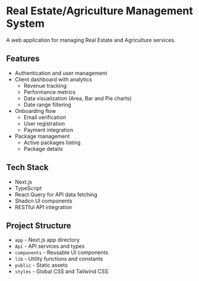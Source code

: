 # Real Estate/Agriculture Management System

A web application for managing Real Estate and Agriculture services.

## Features

- Authentication and user management
- Client dashboard with analytics
  - Revenue tracking
  - Performance metrics
  - Data visualization (Area, Bar and Pie charts)
  - Date range filtering
- Onboarding flow
  - Email verification
  - User registration
  - Payment integration
- Package management
  - Active packages listing
  - Package details

## Tech Stack

- Next.js
- TypeScript
- React Query for API data fetching
- Shadcn UI components
- RESTful API integration

## Project Structure

- `app` - Next.js app directory
- `Api` - API services and types
- `components` - Reusable UI components
- `lib` - Utility functions and constants
- `public` - Static assets
- `styles` - Global CSS and Tailwind CSS
